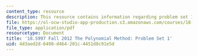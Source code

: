 ```yaml
---
content_type: resource
description: This resource contains information regarding problem set 1.
file: https://ol-ocw-studio-app-production.s3.amazonaws.com/courses/18-s997-the-polynomial-method-fall-2012/4d3aed2d6498d464201c4451d8c91e5d_MIT18_S997F12_pset1.pdf
file_type: application/pdf
resourcetype: Document
title: '18.S997 Fall 2012 The Polynomial Method: Problem Set 1'
uid: 4d3aed2d-6498-d464-201c-4451d8c91e5d
---
```

